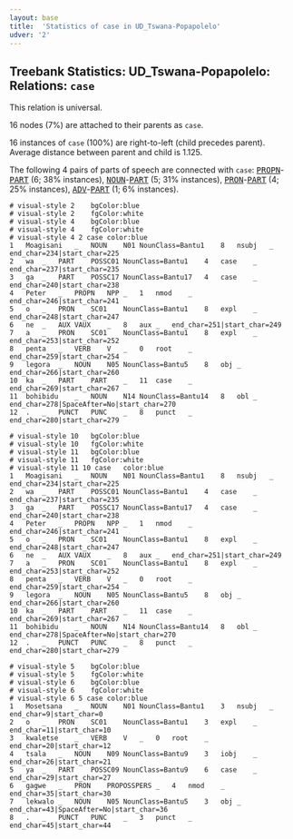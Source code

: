 ```yaml
---
layout: base
title:  'Statistics of case in UD_Tswana-Popapolelo'
udver: '2'
---
```


## Treebank Statistics: UD_Tswana-Popapolelo: Relations: `case`

This relation is universal.

16 nodes (7%) are attached to their parents as `case`.

16 instances of `case` (100%) are right-to-left (child precedes parent).
Average distance between parent and child is 1.125.

The following 4 pairs of parts of speech are connected with `case`: <tt><a href="tn_popapolelo-pos-PROPN.html">PROPN</a></tt>-<tt><a href="tn_popapolelo-pos-PART.html">PART</a></tt> (6; 38% instances), <tt><a href="tn_popapolelo-pos-NOUN.html">NOUN</a></tt>-<tt><a href="tn_popapolelo-pos-PART.html">PART</a></tt> (5; 31% instances), <tt><a href="tn_popapolelo-pos-PRON.html">PRON</a></tt>-<tt><a href="tn_popapolelo-pos-PART.html">PART</a></tt> (4; 25% instances), <tt><a href="tn_popapolelo-pos-ADV.html">ADV</a></tt>-<tt><a href="tn_popapolelo-pos-PART.html">PART</a></tt> (1; 6% instances).


~~~ conllu
# visual-style 2	bgColor:blue
# visual-style 2	fgColor:white
# visual-style 4	bgColor:blue
# visual-style 4	fgColor:white
# visual-style 4 2 case	color:blue
1	Moagisani	_	NOUN	N01	NounClass=Bantu1	8	nsubj	_	end_char=234|start_char=225
2	wa	_	PART	POSSC01	NounClass=Bantu1	4	case	_	end_char=237|start_char=235
3	ga	_	PART	POSSC17	NounClass=Bantu17	4	case	_	end_char=240|start_char=238
4	Peter	_	PROPN	NPP	_	1	nmod	_	end_char=246|start_char=241
5	o	_	PRON	SC01	NounClass=Bantu1	8	expl	_	end_char=248|start_char=247
6	ne	_	AUX	VAUX	_	8	aux	_	end_char=251|start_char=249
7	a	_	PRON	SC01	NounClass=Bantu1	8	expl	_	end_char=253|start_char=252
8	penta	_	VERB	V	_	0	root	_	end_char=259|start_char=254
9	legora	_	NOUN	N05	NounClass=Bantu5	8	obj	_	end_char=266|start_char=260
10	ka	_	PART	PART	_	11	case	_	end_char=269|start_char=267
11	bohibidu	_	NOUN	N14	NounClass=Bantu14	8	obl	_	end_char=278|SpaceAfter=No|start_char=270
12	.	_	PUNCT	PUNC	_	8	punct	_	end_char=280|start_char=279

~~~


~~~ conllu
# visual-style 10	bgColor:blue
# visual-style 10	fgColor:white
# visual-style 11	bgColor:blue
# visual-style 11	fgColor:white
# visual-style 11 10 case	color:blue
1	Moagisani	_	NOUN	N01	NounClass=Bantu1	8	nsubj	_	end_char=234|start_char=225
2	wa	_	PART	POSSC01	NounClass=Bantu1	4	case	_	end_char=237|start_char=235
3	ga	_	PART	POSSC17	NounClass=Bantu17	4	case	_	end_char=240|start_char=238
4	Peter	_	PROPN	NPP	_	1	nmod	_	end_char=246|start_char=241
5	o	_	PRON	SC01	NounClass=Bantu1	8	expl	_	end_char=248|start_char=247
6	ne	_	AUX	VAUX	_	8	aux	_	end_char=251|start_char=249
7	a	_	PRON	SC01	NounClass=Bantu1	8	expl	_	end_char=253|start_char=252
8	penta	_	VERB	V	_	0	root	_	end_char=259|start_char=254
9	legora	_	NOUN	N05	NounClass=Bantu5	8	obj	_	end_char=266|start_char=260
10	ka	_	PART	PART	_	11	case	_	end_char=269|start_char=267
11	bohibidu	_	NOUN	N14	NounClass=Bantu14	8	obl	_	end_char=278|SpaceAfter=No|start_char=270
12	.	_	PUNCT	PUNC	_	8	punct	_	end_char=280|start_char=279

~~~


~~~ conllu
# visual-style 5	bgColor:blue
# visual-style 5	fgColor:white
# visual-style 6	bgColor:blue
# visual-style 6	fgColor:white
# visual-style 6 5 case	color:blue
1	Mosetsana	_	NOUN	N01	NounClass=Bantu1	3	nsubj	_	end_char=9|start_char=0
2	o	_	PRON	SC01	NounClass=Bantu1	3	expl	_	end_char=11|start_char=10
3	kwaletse	_	VERB	V	_	0	root	_	end_char=20|start_char=12
4	tsala	_	NOUN	N09	NounClass=Bantu9	3	iobj	_	end_char=26|start_char=21
5	ya	_	PART	POSSC09	NounClass=Bantu9	6	case	_	end_char=29|start_char=27
6	gagwe	_	PRON	PROPOSSPERS	_	4	nmod	_	end_char=35|start_char=30
7	lekwalo	_	NOUN	N05	NounClass=Bantu5	3	obj	_	end_char=43|SpaceAfter=No|start_char=36
8	.	_	PUNCT	PUNC	_	3	punct	_	end_char=45|start_char=44

~~~


